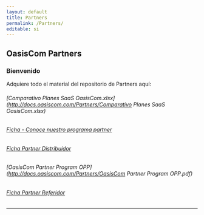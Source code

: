 ```yaml
---
layout: default
title: Partners
permalink: /Partners/
editable: si
---
```


## OasisCom Partners
### Bienvenido

Adquiere todo el material del repositorio de Partners aquí:

###### [Comparativo Planes SaaS OasisCom.xlsx](http://docs.oasiscom.com/Partners/Comparativo Planes SaaS OasisCom.xlsx)  
###### [Ficha - Conoce nuestro programa partner](http://docs.oasiscom.com/Partners/Conoce%20nuestro%20programa%20partner.pdf)  
###### [Ficha Partner Distribuidor](http://docs.oasiscom.com/Partners/Ficha-Partner-Distribuidor.pdf)   
###### [OasisCom Partner Program OPP](http://docs.oasiscom.com/Partners/OasisCom Partner Program OPP.pdf)  
###### [Ficha Partner Referidor](http://docs.oasiscom.com/Partners/Ficha-Partner-Referidor.pdf)  


---------------------------------------------------------------



